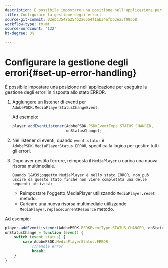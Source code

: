 ```yaml
---
description: È possibile impostare una posizione nell'applicazione per eseguire la gestione degli errori in risposta allo stato ERROR.
title: Configurare la gestione degli errori
source-git-commit: 02ebc3548a254b2a6554f1ab34afbb3ea5f09bb8
workflow-type: tm+mt
source-wordcount: '122'
ht-degree: 0%

---
```


# Configurare la gestione degli errori{#set-up-error-handling}

È possibile impostare una posizione nell&#39;applicazione per eseguire la gestione degli errori in risposta allo stato ERROR.

1. Aggiungere un listener di eventi per `AdobePSDK.MediaPlayerStatusChangeEvent`.

   Ad esempio:

   ```js
   player.addEventListener(AdobePSDK.PSDKEventType.STATUS_CHANGED, 
                           onStatusChange);
   ```

1. Nel listener di eventi, quando `event.status` è `AdobePSDK.MediaPlayerStatus.ERROR`, specifica la logica per gestire tutti gli errori.
1. Dopo aver gestito l’errore, reimposta il `MediaPlayer` o carica una nuova risorsa multimediale.

       Quando l&#39;oggetto MediaPlayer è nello stato ERROR, non può uscire da questo stato finché non viene completata una delle seguenti attività:
   
   * Reimpostare l&#39;oggetto MediaPlayer utilizzando `MediaPlayer.reset` metodo.
   * Caricare una nuova risorsa multimediale utilizzando `MediaPlayer.replaceCurrentResource` metodo.

<!--<a id="example_342CA5A8CD7C45BD88233C5BDBB17220"></a>-->

Ad esempio:

```js
player.addEventListener(AdobePSDK.PSDKEventType.STATUS_CHANGED, onStatusChange); 
onStatusChange = function (event) { 
    switch (event.status) { 
        case AdobePSDK.MediaPlayerStatus.ERROR: 
            //handle error 
            break; 
    } 
} 
```
